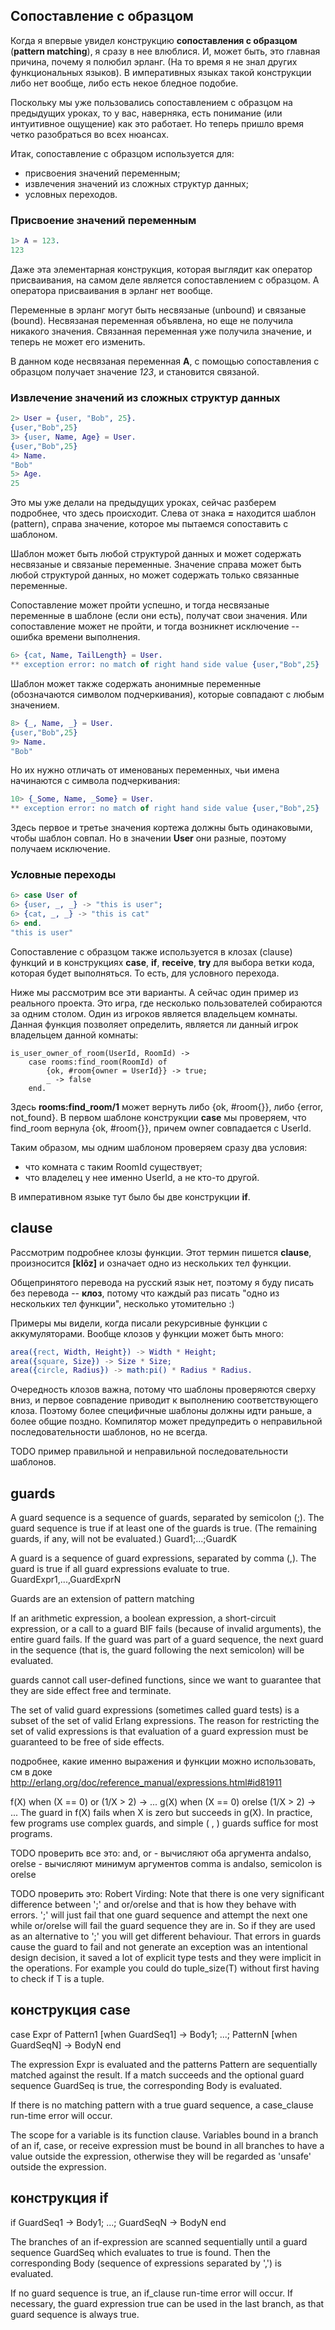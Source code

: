 ## Сопоставление с образцом

Когда я впервые увидел конструкцию **сопоставления с образцом**
(**pattern matching**), я сразу в нее влюблися.  И, может быть, это
главная причина, почему я полюбил эрланг. (На то время я не знал
других функциональных языков). В императивных языках такой конструкции
либо нет вообще, либо есть некое бледное подобие.

Поскольку мы уже пользовались сопоставлением с образцом на предыдущих
уроках, то у вас, наверняка, есть понимание (или интуитивное ощущение)
как это работает. Но теперь пришло время четко разобраться во всех
нюансах.

Итак, сопоставление с образцом используется для:

 - присвоения значений переменным;
 - извлечения значений из сложных структур данных;
 - условных переходов.


### Присвоение значений переменным

```erlang
1> A = 123.
123
```

Даже эта элементарная конструкция, которая выглядит как оператор
присваивания, на самом деле является сопоставлением с образцом. А
оператора присваивания в эрланг нет вообще.

Переменные в эрланг могут быть несвязаные (unbound) и связаные
(bound).  Несвязаная переменная объявлена, но еще не получила никакого
значения.  Связанная переменная уже получила значение, и теперь не
может его изменить.

В данном коде несвязаная переменная **А**, с помощью сопоставления с
образцом получает значение *123*, и становится связаной.


### Извлечение значений из сложных структур данных

```erlang
2> User = {user, "Bob", 25}.
{user,"Bob",25}
3> {user, Name, Age} = User.
{user,"Bob",25}
4> Name.
"Bob"
5> Age.
25
```

Это мы уже делали на предыдущих уроках, сейчас разберем подробнее, что
здесь происходит.  Слева от знака **=** находится шаблон (pattern),
справа значение, которое мы пытаемся сопоставить с шаблоном.

Шаблон может быть любой структурой данных и может содержать
несвязаные и связаные переменные.  Значение справа может быть любой
структурой данных, но может содержать только связанные переменные.

Сопоставление может пройти успешно, и тогда несвязаные переменные в
шаблоне (если они есть), получат свои значения. Или сопоставление
может не пройти, и тогда возникнет исключение -- ошибка времени
выполнения.

```erlang
6> {cat, Name, TailLength} = User.
** exception error: no match of right hand side value {user,"Bob",25}
```

Шаблон может также содержать анонимные переменные (обозначаются
символом подчеркивания), которые совпадают с любым значением.

```erlang
8> {_, Name, _} = User.
{user,"Bob",25}
9> Name.
"Bob"
```

Но их нужно отличать от именованых переменных, чьи имена начинаются
с символа подчеркивания:

```erlang
10> {_Some, Name, _Some} = User.
** exception error: no match of right hand side value {user,"Bob",25}
```

Здесь первое и третье значения кортежа должны быть одинаковыми, чтобы
шаблон совпал.  Но в значении **User** они разные, поэтому получаем
исключение.


### Условные переходы

```erlang
6> case User of
6> {user, _, _} -> "this is user";
6> {cat, _, _} -> "this is cat"
6> end.
"this is user"
```

Сопоставление с образцом также используется в клозах (clause) функций
и в конструкциях **case**, **if**, **receive**, **try** для выбора
ветки кода, которая будет выполняться. То есть, для условного
перехода.

Ниже мы рассмотрим все эти варианты. А сейчас один пример из реального
проекта. Это игра, где несколько пользователей собираются за одним
столом. Один из игроков является владельцем комнаты.  Данная функция
позволяет определить, является ли данный игрок владельцем данной
комнаты:

```
is_user_owner_of_room(UserId, RoomId) ->
    case rooms:find_room(RoomId) of
        {ok, #room{owner = UserId}} -> true;
        _ -> false
    end.
```

Здесь **rooms:find_room/1** может вернуть либо {ok, #room{}}, либо
{error, not_found}. В первом шаблоне конструкции **case** мы
проверяем, что find_room вернула {ok, #room{}}, причем owner
совпадается с UserId.

Таким образом, мы одним шаблоном проверяем сразу два условия:

 - что комната с таким RoomId существует;
 - что владелец у нее именно UserId, а не кто-то другой.

В императивном языке тут было бы две конструкции **if**.


## clause

Рассмотрим подробнее клозы функции.  Этот термин пишется **clause**,
произносится **[klôz]** и означает одно из нескольких тел функции.

Общепринятого перевода на русский язык нет, поэтому я буду писать без
перевода -- **клоз**, потому что каждый раз писать "одно из нескольких
тел функции", несколько утомительно :)

Примеры мы видели, когда писали рекурсивные функции с аккумуляторами.
Вообще клозов у функции может быть много:

```erlang
area({rect, Width, Height}) -> Width * Height;
area({square, Size}) -> Size * Size;
area({circle, Radius}) -> math:pi() * Radius * Radius.
```

Очередность клозов важна, потому что шаблоны проверяются сверху вниз,
и первое совпадение приводит к выполнению соответствующего клоза.
Поэтому более специфичные шаблоны должны идти раньше, а более общие
поздно. Компилятор может предупредить о неправильной
последовательности шаблонов, но не всегда.

TODO пример правильной и неправильной последовательности шаблонов.


## guards

A guard sequence is a sequence of guards, separated by semicolon (;). The guard sequence is true if at least one of the guards is true. (The remaining guards, if any, will not be evaluated.)
Guard1;...;GuardK

A guard is a sequence of guard expressions, separated by comma (,). The guard is true if all guard expressions evaluate to true.
GuardExpr1,...,GuardExprN

Guards are an extension of pattern
matching

If an arithmetic expression, a boolean expression, a short-circuit expression, or a call to a guard BIF fails (because of invalid arguments), the entire guard fails. If the guard was part of a guard sequence, the next guard in the sequence (that is, the guard following the next semicolon) will be evaluated.

guards cannot call user-defined functions, since we want to
guarantee that they are side effect free and terminate.

The set of valid guard expressions (sometimes called guard tests) is a subset of the set of valid Erlang expressions. The reason for restricting the set of valid expressions is that evaluation of a guard expression must be guaranteed to be free of side effects.

подробнее, какие именно выражения и функции можно использовать, см в доке
http://erlang.org/doc/reference_manual/expressions.html#id81911


f(X) when (X == 0) or (1/X > 2) ->
...
g(X) when (X == 0) orelse (1/X > 2) ->
...
The guard in f(X) fails when X is zero but succeeds in g(X).
In practice, few programs use complex guards, and simple ( , ) guards
suffice for most programs.

TODO проверить все это:
and, or - вычисляют оба аргумента
andalso, orelse - вычисляют минимум аргументов
comma is andalso, semicolon is orelse


TODO проверить это:
Robert Virding:
Note that there is one very significant difference between ';' and or/orelse and that is how they behave with errors. ';' will just fail that one guard sequence and attempt the next one while or/orelse will fail the guard sequence they are in. So if they are used as an alternative to ';' you will get different behaviour.
That errors in guards cause the guard to fail and not generate an exception was an intentional design decision, it saved a lot of explicit type tests and they were implicit in the operations. For example you could do tuple_size(T) without first having to check if T is a tuple.


## конструкция case

case Expr of
    Pattern1 [when GuardSeq1] ->
        Body1;
    ...;
    PatternN [when GuardSeqN] ->
        BodyN
end

The expression Expr is evaluated and the patterns Pattern are sequentially matched against the result. If a match succeeds and the optional guard sequence GuardSeq is true, the corresponding Body is evaluated.

If there is no matching pattern with a true guard sequence, a case_clause run-time error will occur.

The scope for a variable is its function clause. Variables bound in a branch of an if, case, or receive expression must be bound in all branches to have a value outside the expression, otherwise they will be regarded as 'unsafe' outside the expression.


## конструкция if

if
    GuardSeq1 ->
        Body1;
    ...;
    GuardSeqN ->
        BodyN
end

The branches of an if-expression are scanned sequentially until a guard sequence GuardSeq which evaluates to true is found. Then the corresponding Body (sequence of expressions separated by ',') is evaluated.

If no guard sequence is true, an if_clause run-time error will occur. If necessary, the guard expression true can be used in the last branch, as that guard sequence is always true.
